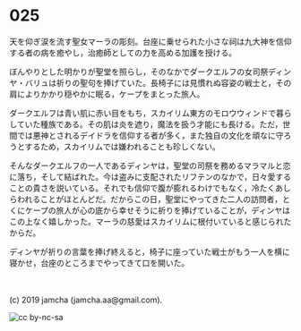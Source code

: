 

# 025

天を仰ぎ涙を流す聖女マーラの彫刻。台座に乗せられた小さな祠は九大神を信仰する者の病を癒やし，治癒師としての力を高める加護を授ける。

ぼんやりとした明かりが聖堂を照らし，そのなかでダークエルフの女司祭ディンヤ・バリュは祈りの聖句を捧げていた。長椅子には見慣れぬ容姿の戦士と，その肩によりかかり穏やかに眠る，ケープをまとった旅人。

ダークエルフは青い肌に赤い目をもち，スカイリム東方のモロウウィンドで暮らしていた種族である。その肌は炎を遮り，魔法を扱う才能にも長ける。ただ，世間では悪神とされるデイドラを信仰する者が多く，また独自の文化を頑なに守ろうとするため，スカイリムでは嫌われることも珍しくない。

そんなダークエルフの一人であるディンヤは，聖堂の司祭を務めるマラマルと恋に落ち，そして結ばれた。今は盗みに支配されたリフテンのなかで，日々愛することの貴さを説いている。それでも信仰で腹が膨れるわけでもなく，冷たくあしらわれることがほとんどだ。だからこの日，聖堂にやってきた二人の訪問者，とくにケープの旅人が心の底から幸せそうに祈りを捧げていることが，ディンヤはこの上なく嬉しかった。マーラの慈愛はスカイリムに根付いていると感じられたからだ。

ディンヤが祈りの言葉を捧げ終えると，椅子に座っていた戦士がもう一人を横に寝かせ，台座のところまでやってきて口を開いた。

<br>
<br>
(c) 2019 jamcha (jamcha.aa@gmail.com).

![cc by-nc-sa](https://i.creativecommons.org/l/by-nc-sa/4.0/88x31.png)

